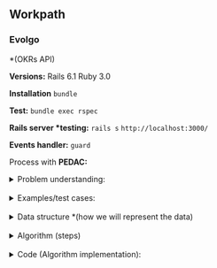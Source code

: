 ## Workpath

### Evolgo
*(OKRs API)

**Versions:**
Rails 6.1
Ruby 3.0

**Installation**
`bundle`

**Test:**
`bundle exec rspec`

**Rails server \*testing:**
`rails s`
`http://localhost:3000/`


**Events handler:**
`guard`


Process with **PEDAC:**
<details>
<summary> Problem understanding:</summary>
  <br>

  - **Problem Domain:**
    none so far
  - **Mental Model:**
      create a RESTful application with endpoints based on the 3 stories:
    - User can create a goal
    - User create key-results associated with a goal to track progress of it.
    - As user I want to get the list of my goals and see my progress.
  - **Input:**
      User, Goal, Key-Result database and endpoints
  - **Output:**
      Data answering the story-endpoints User, goal, key-result, progress
  - **Requirements:**
    - It should be an API *Only(No front-end and only endpoints)
  - **Rules:**
    - Implicit:
      - follow standards and guidelines as a production level code (Good practices, testing, Production databse as PostgreSQL).
    - Explicit:
      - None so far
  - **Questions:**
    - Probably is as easy as possible solution, in any case I think is good to ask if the user should be created with a password and we should add some Token-based Authentication.
    For now I will start it whithout as is not specified and I think it will be ok to implemented later on.

    - About the model associations.
      In my understanding:
      - User has many goals
      - Goals belong to user
      - User can Create a Key-Result
      - Key-Result belongs to Goal
      - Goal has many Key-Results
        User can Create a Key-Result **But(implicitly in my logic) it should be though Goal, right?
        So it should be:
        We create a User, the User Create a Goals, from a Goal we create Key-Objectives
        So, in my understanding, the user should assign the goal id to create a key-result. Do I am missing something?

  Answer:
  1. User authentication is not required. But, it would be a great addition. You can implement any approach that you feel better.
  2. You are right about the model association.

</details>
<br>

<details>–
<summary>Examples/test cases:</summary>
- Story 1:
  As a user I want to create a Goal.
  Acceptance criteria:
  ● A user can create a goal
  ● A goal has an owner (user who created it by default)
  ● A goal has a title. For an e.g., “Grow our engineering team”
  ● A goal has a start date
  ● A goal has an end date

- Story 2:
  A a user I want to create “Key Results”, associated with a goal, to track the progress of my goal
  Acceptance criteria:
  ● A user can create a key result
  ● A key result has a title. For an e.g., “Hire 1 Backend Engineers”
  ● A key result has a status. The status is either “not started”, “in progress”, or
  “completed”.
  ● A Key Result always belongs to a goal
  ● A goal has many key results

- Story 3:
  A a user I want to get the list of all goals that are owned by me
  Acceptance criteria:
  ● A user can view all goals they created
  ● The information about goal includes:
  ○ Title of the goal
  ○ Start date of the goal
  ○ End date of the goal
  ○ Progress of the goal
  ● The progress of a goal is decided by the status of its key results.
  ○ It is the ratio of total number of key results with completed status divided by the
  total number of key results
  ○ For examples,
  ■ If a goal has 2 key results and both are “completed” the progress is 100%
  ■ If a goal has 2 key results and 1 is “completed” the progress is 50%
  ■ If a goal has 2 key results and none of them are completed the progress
  is 0 %

  ○ The progress is also considered zero percent, if a goal does not have any key
  result associated with it.
</details>
<br>

<details>
<summary>Data structure *(how we will represent the data)</summary>
  ~PostgreSQL~, relations
</details>
<br>

<details>
<summary>Algorithm (steps)</summary>

  1. Take my time to read and reasoning, resuming the key points, create the mental model, examples, input, output, requirements, rules and ask for questions(1hr aprox).
  2. Choose the gems I need and create a new rails project.
  3. Add and modify this Readme file
  4. Add/set Gems I want to use:
    Todo's:
      - [x] reek => https://github.com/troessner/reek
      - [x] rspec-rails => https://github.com/rspec/rspec-rails
      - [x] rubocop => https://github.com/rubocop/rubocop
      - [x] rubocop-rails => https://github.com/rubocop/rubocop-rails
      - [x] rubocop-rspec => https://github.com/rubocop/rubocop-rspec
      - [x] guard => https://github.com/guard/guard
      - [x] guard-rspec => https://github.com/guard/guard-rspec
      - [x] guard-rubocop => https://github.com/guard/guard-rubocop
      - [x] shoulda-matchers => https://github.com/thoughtbot/shoulda-matchers
      Add Rubocop autogen config*
      `rubocop --auto-gen-config`
  5. Add the model with respective columns/parameters and defin asociations.
      - User has goals
      - Goals belong to User
      - User can Create a Key-Result
      - Key-Result belongs to Goal
      - Goal has many Key-Results

      User params
        - owner
      Goal params
        - title
        - star_date
        - end_date
        - user_id *foreign_key,
      KeyResult params
        - goal_id * foreign_key
        - title
        - status
</details>
<br>

<details>
<summary> Code (Algorithm implementation):</details>

<br>